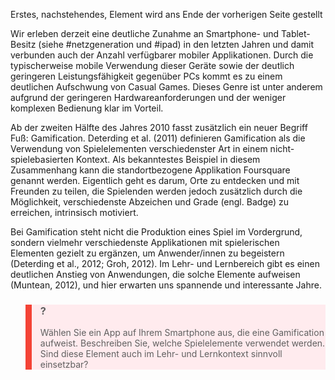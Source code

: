 <!-- filename: 05_Ausblick_Durchdringt_uns_die_Gamification.md -->
<!-- title: Ausblick: Durchdringt uns die Gamification? -->

Erstes, nachstehendes, Element wird ans Ende der vorherigen Seite gestellt

Wir erleben derzeit eine deutliche Zunahme an Smartphone- und Tablet-Besitz (siehe #netzgeneration und #ipad) in den letzten Jahren und damit verbunden auch der Anzahl verfügbarer mobiler Applikationen. Durch die typischerweise mobile Verwendung dieser Geräte sowie der deutlich geringeren Leistungsfähigkeit gegenüber PCs kommt es zu einem deutlichen Aufschwung von Casual Games. Dieses Genre ist unter anderem aufgrund der geringeren Hardwareanforderungen und der weniger komplexen Bedienung klar im Vorteil.

Ab der zweiten Hälfte des Jahres 2010 fasst zusätzlich ein neuer Begriff Fuß: Gamification. Deterding et al. (2011) definieren Gamification als die Verwendung von Spielelementen verschiedenster Art in einem nicht-spielebasierten Kontext. Als bekanntestes Beispiel in diesem Zusammenhang kann die standortbezogene Applikation Foursquare genannt werden. Eigentlich geht es darum, Orte zu entdecken und mit Freunden zu teilen, die Spielenden werden jedoch zusätzlich durch die Möglichkeit, verschiedenste Abzeichen und Grade (engl. Badge) zu erreichen, intrinsisch motiviert.

Bei Gamification steht nicht die Produktion eines Spiel im Vordergrund, sondern vielmehr verschiedenste Applikationen mit spielerischen Elementen gezielt zu ergänzen, um Anwender/innen zu begeistern (Deterding et al., 2012; Groh, 2012). Im Lehr- und Lernbereich gibt es einen deutlichen Anstieg von Anwendungen, die solche Elemente aufweisen (Muntean, 2012), und hier erwarten uns spannende und interessante Jahre.

<blockquote style="background: #FFEBEE; border-left: 10px solid #F44336">

### ?

Wählen Sie ein App auf Ihrem Smartphone aus, die eine Gamification aufweist. Beschreiben Sie, welche Spielelemente verwendet werden. Sind diese Element auch im Lehr- und Lernkontext sinnvoll einsetzbar?

</blockquote>
